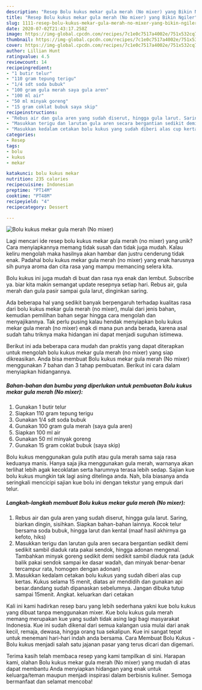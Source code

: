 ```yaml
---
description: "Resep Bolu kukus mekar gula merah (No mixer) yang Bikin Ngiler"
title: "Resep Bolu kukus mekar gula merah (No mixer) yang Bikin Ngiler"
slug: 1111-resep-bolu-kukus-mekar-gula-merah-no-mixer-yang-bikin-ngiler
date: 2020-07-02T21:43:17.258Z
image: https://img-global.cpcdn.com/recipes/7c1e0c7517a4002e/751x532cq70/bolu-kukus-mekar-gula-merah-no-mixer-foto-resep-utama.jpg
thumbnail: https://img-global.cpcdn.com/recipes/7c1e0c7517a4002e/751x532cq70/bolu-kukus-mekar-gula-merah-no-mixer-foto-resep-utama.jpg
cover: https://img-global.cpcdn.com/recipes/7c1e0c7517a4002e/751x532cq70/bolu-kukus-mekar-gula-merah-no-mixer-foto-resep-utama.jpg
author: Lillian Hunt
ratingvalue: 4.5
reviewcount: 14
recipeingredient:
- "1 butir telur"
- "110 gram tepung terigu"
- "1/4 sdt soda bubuk"
- "100 gram gula merah saya gula aren"
- "100 ml air"
- "50 ml minyak goreng"
- "15 gram coklat bubuk saya skip"
recipeinstructions:
- "Rebus air dan gula aren yang sudah diserut, hingga gula larut. Saring, biarkan dingin, sisihkan. Siapkan bahan-bahan lainnya. Kocok telur bersama soda bubuk, hingga larut dan kental (maaf hasil akhirnya ga kefoto, hiks)"
- "Masukkan terigu dan larutan gula aren secara bergantian sedikit demi sedikit sambil diaduk rata pakai sendok, hingga adonan mengenal. Tambahkan minyak goreng sedikit demi sedikit sambil diaduk rata (aduk balik pakai sendok sampai ke dasar wadah, dan minyak benar-benar tercampur rata, homogen dengan adonan)"
- "Masukkan kedalam cetakan bolu kukus yang sudah diberi alas cup kertas. Kukus selama 15 menit, diatas air mendidih dan gunakan api besar.dandang sudah dipanaskan sebelumnya. Jangan dibuka tutup sampai 15menit. Angkat. keluarkan dari cetakan"
categories:
- Resep
tags:
- bolu
- kukus
- mekar

katakunci: bolu kukus mekar 
nutrition: 235 calories
recipecuisine: Indonesian
preptime: "PT14M"
cooktime: "PT48M"
recipeyield: "4"
recipecategory: Dessert

---
```



![Bolu kukus mekar gula merah (No mixer)](https://img-global.cpcdn.com/recipes/7c1e0c7517a4002e/751x532cq70/bolu-kukus-mekar-gula-merah-no-mixer-foto-resep-utama.jpg)

Lagi mencari ide resep bolu kukus mekar gula merah (no mixer) yang unik? Cara menyiapkannya memang tidak susah dan tidak juga mudah. Kalau keliru mengolah maka hasilnya akan hambar dan justru cenderung tidak enak. Padahal bolu kukus mekar gula merah (no mixer) yang enak harusnya sih punya aroma dan cita rasa yang mampu memancing selera kita.

Bolu kukus ini juga mudah di buat dan rasa nya enak dan lembut. Subscribe ya. biar kita makin semangat update resepnya setiap hari. Rebus air, gula merah dan gula pasir sampai gula larut, dinginkan saring.

Ada beberapa hal yang sedikit banyak berpengaruh terhadap kualitas rasa dari bolu kukus mekar gula merah (no mixer), mulai dari jenis bahan, kemudian pemilihan bahan segar hingga cara mengolah dan menyajikannya. Tak perlu pusing kalau hendak menyiapkan bolu kukus mekar gula merah (no mixer) enak di mana pun anda berada, karena asal sudah tahu triknya maka hidangan ini dapat menjadi suguhan istimewa.


Berikut ini ada beberapa cara mudah dan praktis yang dapat diterapkan untuk mengolah bolu kukus mekar gula merah (no mixer) yang siap dikreasikan. Anda bisa membuat Bolu kukus mekar gula merah (No mixer) menggunakan 7 bahan dan 3 tahap pembuatan. Berikut ini cara dalam menyiapkan hidangannya.

<!--inarticleads1-->

##### Bahan-bahan dan bumbu yang diperlukan untuk pembuatan Bolu kukus mekar gula merah (No mixer):

1. Gunakan 1 butir telur
1. Siapkan 110 gram tepung terigu
1. Gunakan 1/4 sdt soda bubuk
1. Gunakan 100 gram gula merah (saya gula aren)
1. Siapkan 100 ml air
1. Gunakan 50 ml minyak goreng
1. Gunakan 15 gram coklat bubuk (saya skip)


Bolu kukus menggunakan gula putih atau gula merah sama saja rasa keduanya manis. Hanya saja jika menggunakan gula merah, warnanya akan terlihat lebih agak kecoklatan serta harumnya terasa lebih sedap. Sajian kue bolu kukus mungkin tak lagi asing ditelinga anda. Nah, bila biasanya anda seringkali mencicipi sajian kue bolu ini dengan tekstur yang empuk dari telur. 

<!--inarticleads2-->

##### Langkah-langkah membuat Bolu kukus mekar gula merah (No mixer):

1. Rebus air dan gula aren yang sudah diserut, hingga gula larut. Saring, biarkan dingin, sisihkan. Siapkan bahan-bahan lainnya. Kocok telur bersama soda bubuk, hingga larut dan kental (maaf hasil akhirnya ga kefoto, hiks)
1. Masukkan terigu dan larutan gula aren secara bergantian sedikit demi sedikit sambil diaduk rata pakai sendok, hingga adonan mengenal. Tambahkan minyak goreng sedikit demi sedikit sambil diaduk rata (aduk balik pakai sendok sampai ke dasar wadah, dan minyak benar-benar tercampur rata, homogen dengan adonan)
1. Masukkan kedalam cetakan bolu kukus yang sudah diberi alas cup kertas. Kukus selama 15 menit, diatas air mendidih dan gunakan api besar.dandang sudah dipanaskan sebelumnya. Jangan dibuka tutup sampai 15menit. Angkat. keluarkan dari cetakan


Kali ini kami hadirkan resep baru yang lebih sederhana yakni kue bolu kukus yang dibuat tanpa menggunakan mixer. Kue bolu kukus gula merah memang merupakan kue yang sudah tidak asing lagi bagi masyarakat Indonesia. Kue ini sudah dikenal dari semua kalangan usia mulai dari anak kecil, remaja, dewasa, hingga orang tua sekalipun. Kue ini sangat tepat untuk menemani hari-hari indah anda bersama. Cara Membuat Bolu Kukus - Bolu kukus menjadi salah satu jajanan pasar yang terus dicari dan digemari. 

Terima kasih telah membaca resep yang kami tampilkan di sini. Harapan kami, olahan Bolu kukus mekar gula merah (No mixer) yang mudah di atas dapat membantu Anda menyiapkan hidangan yang enak untuk keluarga/teman maupun menjadi inspirasi dalam berbisnis kuliner. Semoga bermanfaat dan selamat mencoba!
